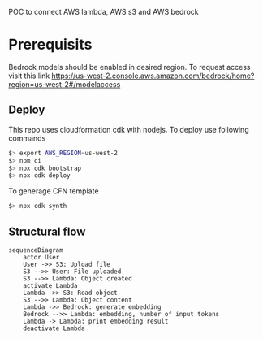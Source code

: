 POC to connect AWS lambda, AWS s3 and AWS bedrock

# Prerequisits
Bedrock models should be enabled in desired region. To request access visit this link https://us-west-2.console.aws.amazon.com/bedrock/home?region=us-west-2#/modelaccess

## Deploy
This repo uses cloudformation cdk with nodejs. To deploy use following commands

```bash
$> export AWS_REGION=us-west-2 
$> npm ci
$> npx cdk bootstrap
$> npx cdk deploy
```

To generage CFN template
```bash
$> npx cdk synth 
```

## Structural flow
```mermaid
sequenceDiagram
    actor User
    User ->> S3: Upload file
    S3 -->> User: File uploaded
    S3 -->> Lambda: Object created
    activate Lambda
    Lambda ->> S3: Read object
    S3 -->> Lambda: Object content
    Lambda ->> Bedrock: generate embedding
    Bedrock -->> Lambda: embedding, number of input tokens
    Lambda -> Lambda: print embedding result
    deactivate Lambda
```    